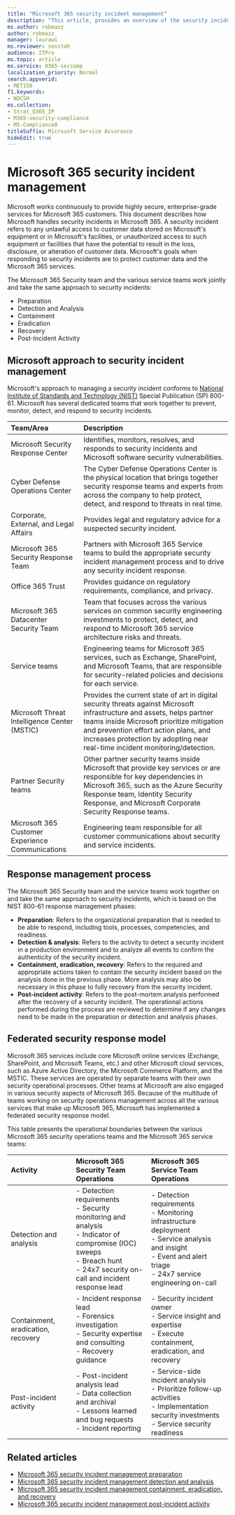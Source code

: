 ```yaml
---
title: "Microsoft 365 security incident management"
description: "This article, provides an overview of the security incident management process in Microsoft 365."
ms.author: robmazz
author: robmazz
manager: laurawi
ms.reviewer: sosstah
audience: ITPro
ms.topic: article
ms.service: O365-seccomp
localization_priority: Normal
search.appverid:
- MET150
f1.keywords:
- NOCSH
ms.collection:
- Strat_O365_IP
- M365-security-compliance
- MS-Compliance0
titleSuffix: Microsoft Service Assurance
hideEdit: true
---
```


# Microsoft 365 security incident management

Microsoft works continuously to provide highly secure, enterprise-grade services for Microsoft 365 customers. This document describes how Microsoft handles security incidents in Microsoft 365. A security incident refers to any unlawful access to customer data stored on Microsoft's equipment or in Microsoft's facilities, or unauthorized access to such equipment or facilities that have the potential to result in the loss, disclosure, or alteration of customer data. Microsoft's goals when responding to security incidents are to protect customer data and the Microsoft 365 services.

The Microsoft 365 Security team and the various service teams work jointly and take the same approach to security incidents:

- Preparation
- Detection and Analysis
- Containment
- Eradication
- Recovery
- Post-Incident Activity

## Microsoft approach to security incident management

Microsoft's approach to managing a security incident conforms to [National Institute of Standards and Technology (NIST)](https://www.nist.gov/) Special Publication (SP) 800-61. Microsoft has several dedicated teams that work together to prevent, monitor, detect, and respond to security incidents.

|**Team/Area**|**Description**|
|:------------|:--------------|
| Microsoft Security Response Center | Identifies, monitors, resolves, and responds to security incidents and Microsoft software security vulnerabilities. |
| Cyber Defense Operations Center | The Cyber Defense Operations Center is the physical location that brings together security response teams and experts from across the company to help protect, detect, and respond to threats in real time. |
| Corporate, External, and Legal Affairs | Provides legal and regulatory advice for a suspected security incident. |
| Microsoft 365 Security Response Team | Partners with Microsoft 365 Service teams to build the appropriate security incident management process and to drive any security incident response. |
| Office 365 Trust | Provides guidance on regulatory requirements, compliance, and privacy. |
| Microsoft 365 Datacenter Security Team | Team that focuses across the various services on common security engineering investments to protect, detect, and respond to Microsoft 365 service architecture risks and threats. |
| Service teams | Engineering teams for Microsoft 365 services, such as Exchange, SharePoint, and Microsoft Teams, that are responsible for security-related policies and decisions for each service. |
| Microsoft Threat Intelligence Center (MSTIC) | Provides the current state of art in digital security threats against Microsoft infrastructure and assets, helps partner teams inside Microsoft prioritize mitigation and prevention effort action plans, and increases protection by adopting near real-time incident monitoring/detection. |
| Partner Security teams | Other partner security teams inside Microsoft that provide key services or are responsible for key dependencies in Microsoft 365, such as the Azure Security Response team, Identity Security Response, and Microsoft Corporate Security Response teams. |
| Microsoft 365 Customer Experience Communications | Engineering team responsible for all customer communications about security and service incidents. |

## Response management process

The Microsoft 365 Security team and the service teams work together on and take the same approach to security incidents, which is based on the NIST 800-61 response management phases:

- **Preparation**: Refers to the organizational preparation that is needed to be able to respond, including tools, processes, competencies, and readiness.
- **Detection & analysis**: Refers to the activity to detect a security incident in a production environment and to analyze all events to confirm the authenticity of the security incident.
- **Containment, eradication, recovery**: Refers to the required and appropriate actions taken to contain the security incident based on the analysis done in the previous phase. More analysis may also be necessary in this phase to fully recovery from the security incident.
- **Post-incident activity**: Refers to the post-mortem analysis performed after the recovery of a security incident. The operational actions performed during the process are reviewed to determine if any changes need to be made in the preparation or detection and analysis phases.

## Federated security response model

Microsoft 365 services include core Microsoft online services (Exchange, SharePoint, and Microsoft Teams, etc.) and other Microsoft cloud services, such as Azure Active Directory, the Microsoft Commerce Platform, and the MSTIC. These services are operated by separate teams with their own security operational processes. Other teams at Microsoft are also engaged in various security aspects of Microsoft 365. Because of the multitude of teams working on security operations management across all the various services that make up Microsoft 365, Microsoft has implemented a federated security response model.

This table presents the operational boundaries between the various Microsoft 365 security operations teams and the Microsoft 365 service teams:

|**Activity**|**Microsoft 365 Security Team Operations**|**Microsoft 365 Service Team Operations**|
|:-----------|:-----------------------------------------|:----------------------------------------|
| Detection and analysis | - Detection requirements <br> - Security monitoring and analysis <br> - Indicator of compromise (IOC) sweeps <br> - Breach hunt <br> - 24x7 security on-call and incident response lead | - Detection requirements <br> - Monitoring infrastructure deployment <br> - Service analysis and insight <br> - Event and alert triage <br> - 24x7 service engineering on-call  |
| Containment, eradication, recovery | - Incident response lead <br> - Forensics investigation <br> - Security expertise and consulting <br> - Recovery guidance | - Security incident owner <br> - Service insight and expertise <br> - Execute containment, eradication, and recovery |
| Post-incident activity | - Post-incident analysis lead <br> - Data collection and archival <br> - Lessons learned and bug requests <br> - Incident reporting | - Service-side incident analysis <br> - Prioritize follow-up activities <br> - Implementation security investments <br> - Service security readiness |

## Related articles

- [Microsoft 365 security incident management preparation](assurance-sim-preparation.md)
- [Microsoft 365 security incident management detection and analysis](assurance-sim-detection-analysis.md)
- [Microsoft 365 security incident management containment, eradication, and recovery](assurance-sim-containment-eradication-recovery.md)
- [Microsoft 365 security incident management post-incident activity](assurance-sim-post-incident-activity.md)
